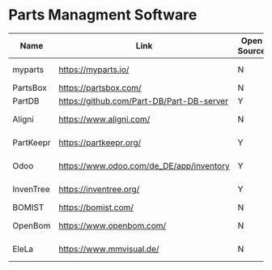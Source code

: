 # Parts Managment Software

| Name      | Link                                      | Open Source | License | Maker                | Single Maker | Corporate Entity | Active | Self Hosted | Hosted | Starting at $ | Pricing page                            | PLM | MES |
|-----------|-------------------------------------------|-------------|---------|----------------------|--------------|------------------|--------|-------------|--------|---------------|-----------------------------------------|-----|-----|
| myparts   | https://myparts.io/                       | N           | N/A     | Unexpected Maker     | Y            | N                | Y      | N           | Y      | 3             | https://www.patreon.com/unexpectedmaker | Y   | N   |
| PartsBox  | https://partsbox.com/                     | N           | N/A     | Jan Rychter          | Y            | N                | Y      | N           | Y      | 49            | https://partsbox.com/pricing.html       | Y   | N   |
| PartDB    | https://github.com/Part-DB/Part-DB-server | Y           | AGPL    |     Jan   Böhmer     | Y            | N                | Y      | Y           | N      |               |                                         | Y   | N   |
| Aligni    | https://www.aligni.com/                   | N           | N/A     | Aligni Incorporated  | N            | Y                | Y      | N           | Y      | 31            | https://www.aligni.com/pricing/         | Y   | Y   |
| PartKeepr | https://partkeepr.org/                    | Y           | GPL     | PartKeepr community  | N            | N                | N      | Y           | N      |               |                                         | Y   | N   |
| Odoo      | https://www.odoo.com/de_DE/app/inventory  | Y           | LGPL    | Odoo community       | N            | Y                | Y      | Y           | Y      | 60            | https://www.odoo.sh/pricing             | Y   | Y   |
| InvenTree | https://inventree.org/                    | Y           | MIT     | InvenTree community  | N            | N                | Y      | Y           | N      |               |                                         | Y   | Y   |
| BOMIST    | https://bomist.com/                       | N           | N/A     | N/A                  | N            | N                | Y      | N           | Y      | 10            | https://bomist.com/pricing              | Y   | Y   |
| OpenBom   | https://www.openbom.com/                  | N           | N/A     | Newman Cloud, Inc    | N            | Y                | Y      | N           | Y      | 350           | https://www.openbom.com/pricing         | Y   | N   |
| EleLa     | https://www.mmvisual.de/                  | N           | N/A     | Markus Müller        | Y            | N                | Y      | Y           | N      | 0             | https://www.mmvisual.de                 | Y | N     |
